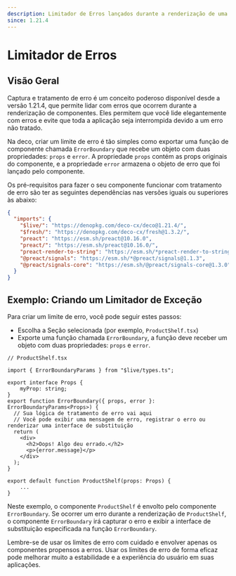 ```yaml
---
description: Limitador de Erros lançados durante a renderização de uma Seção
since: 1.21.4
---
```


# Limitador de Erros

## Visão Geral

Captura e tratamento de erro é um conceito poderoso disponível desde a versão 1.21.4, que permite lidar com erros que ocorrem durante a renderização de componentes. Eles permitem que você lide elegantemente com erros e evite que toda a aplicação seja interrompida devido a um erro não tratado.

Na deco, criar um limite de erro é tão simples como exportar uma função de componente chamada `ErrorBoundary` que recebe um objeto com duas propriedades: `props` e `error`. A propriedade `props` contém as props originais do componente, e a propriedade `error` armazena o objeto de erro que foi lançado pelo componente.

Os pré-requisitos para fazer o seu componente funcionar com tratamento de erro são ter as seguintes dependências nas versões iguais ou superiores às abaixo:

```json
{
  "imports": {
    "$live/": "https://denopkg.com/deco-cx/deco@1.21.4/",
    "$fresh/": "https://denopkg.com/deco-cx/fresh@1.3.2/",
    "preact": "https://esm.sh/preact@10.16.0",
    "preact/": "https://esm.sh/preact@10.16.0/",
    "preact-render-to-string": "https://esm.sh/*preact-render-to-string@6.2.0",
    "@preact/signals": "https://esm.sh/*@preact/signals@1.1.3",
    "@preact/signals-core": "https://esm.sh/@preact/signals-core@1.3.0",
  }
}
```

## Exemplo: Criando um Limitador de Exceção

Para criar um limite de erro, você pode seguir estes passos:

- Escolha a Seção selecionada (por exemplo, `ProductShelf.tsx`)
- Exporte uma função chamada `ErrorBoundary`, a função deve receber um objeto com duas propriedades: `props` e `error`.

```tsx
// ProductShelf.tsx

import { ErrorBoundaryParams } from "$live/types.ts";

export interface Props {
    myProp: string;
}
export function ErrorBoundary({ props, error }: ErrorBoundaryParams<Props>) {
  // Sua lógica de tratamento de erro vai aqui
  // Você pode exibir uma mensagem de erro, registrar o erro ou renderizar uma interface de substituição
  return (
    <div>
      <h2>Oops! Algo deu errado.</h2>
      <p>{error.message}</p>
    </div>
  );
}

export default function ProductShelf(props: Props) {
    ...
}
```

Neste exemplo, o componente `ProductShelf` é envolto pelo componente `ErrorBoundary`. Se ocorrer um erro durante a renderização de `ProductShelf`, o componente `ErrorBoundary` irá capturar o erro e exibir a interface de substituição especificada na função `ErrorBoundary`.

Lembre-se de usar os limites de erro com cuidado e envolver apenas os componentes propensos a erros. Usar os limites de erro de forma eficaz pode melhorar muito a estabilidade e a experiência do usuário em suas aplicações.
